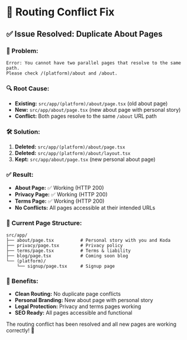 # 🔧 Routing Conflict Fix

## **✅ Issue Resolved: Duplicate About Pages**

### **🚨 Problem:**
```
Error: You cannot have two parallel pages that resolve to the same path. 
Please check /(platform)/about and /about.
```

### **🔍 Root Cause:**
- **Existing:** `src/app/(platform)/about/page.tsx` (old about page)
- **New:** `src/app/about/page.tsx` (new about page with personal story)
- **Conflict:** Both pages resolve to the same `/about` URL path

### **🛠️ Solution:**
1. **Deleted:** `src/app/(platform)/about/page.tsx`
2. **Deleted:** `src/app/(platform)/about/layout.tsx`
3. **Kept:** `src/app/about/page.tsx` (new personal about page)

### **✅ Result:**
- **About Page:** ✅ Working (HTTP 200)
- **Privacy Page:** ✅ Working (HTTP 200)
- **Terms Page:** ✅ Working (HTTP 200)
- **No Conflicts:** All pages accessible at their intended URLs

### **📁 Current Page Structure:**
```
src/app/
├── about/page.tsx          # Personal story with you and Koda
├── privacy/page.tsx        # Privacy policy
├── terms/page.tsx          # Terms & liability
├── blog/page.tsx           # Coming soon blog
└── (platform)/
    └── signup/page.tsx     # Signup page
```

### **🎯 Benefits:**
- **Clean Routing:** No duplicate page conflicts
- **Personal Branding:** New about page with personal story
- **Legal Protection:** Privacy and terms pages working
- **SEO Ready:** All pages accessible and functional

The routing conflict has been resolved and all new pages are working correctly! 🚀
